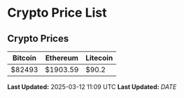 # Crypto Price List

## Crypto Prices
| Bitcoin | Ethereum | Litecoin |
| ------- | -------- | -------- |
| $82493 | $1903.59 | $90.2 |
**Last Updated:** 2025-03-12 11:09 UTC
**Last Updated:** $DATE$
